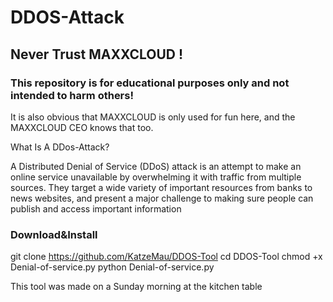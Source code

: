 # DDOS-Attack 
## Never Trust MAXXCLOUD !


### This repository is for educational purposes only and not intended to harm others!
It is also obvious that MAXXCLOUD is only used for fun here, and the MAXXCLOUD CEO knows that too.


What Is A DDos-Attack?


A Distributed Denial of Service (DDoS) attack is an attempt to make an online service unavailable 
by overwhelming it with traffic from multiple sources. They target a wide variety of important resources
from banks to news websites, and present a major challenge to making sure people can publish and access important information

### Download&Install

git clone https://github.com/KatzeMau/DDOS-Tool
cd DDOS-Tool
chmod +x Denial-of-service.py
python Denial-of-service.py



This tool was made on a Sunday morning at the kitchen table

